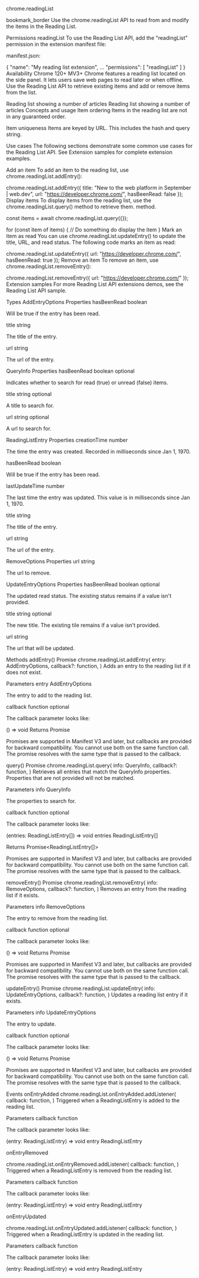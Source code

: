 chrome.readingList 

bookmark_border
Use the chrome.readingList API to read from and modify the items in the Reading List.

Permissions
readingList
To use the Reading List API, add the "readingList" permission in the extension manifest file:

manifest.json:


{
  "name": "My reading list extension",
  ...
  "permissions": [
    "readingList"
  ]
}
Availability
Chrome 120+ MV3+
Chrome features a reading list located on the side panel. It lets users save web pages to read later or when offline. Use the Reading List API to retrieve existing items and add or remove items from the list.

Reading list showing a number of articles
Reading list showing a number of articles
Concepts and usage
Item ordering
Items in the reading list are not in any guaranteed order.

Item uniqueness
Items are keyed by URL. This includes the hash and query string.

Use cases
The following sections demonstrate some common use cases for the Reading List API. See Extension samples for complete extension examples.

Add an item
To add an item to the reading list, use chrome.readingList.addEntry():


chrome.readingList.addEntry({
  title: "New to the web platform in September | web.dev",
  url: "https://developer.chrome.com/",
  hasBeenRead: false
});
Display items
To display items from the reading list, use the chrome.readingList.query() method to retrieve them. method.

const items = await chrome.readingList.query({});

for (const item of items) {
  // Do something do display the item
}
Mark an item as read
You can use chrome.readingList.updateEntry() to update the title, URL, and read status. The following code marks an item as read:

chrome.readingList.updateEntry({
  url: "https://developer.chrome.com/",
  hasBeenRead: true
});
Remove an item
To remove an item, use chrome.readingList.removeEntry():

chrome.readingList.removeEntry({
  url: "https://developer.chrome.com/"
});
Extension samples
For more Reading List API extensions demos, see the Reading List API sample.

Types
AddEntryOptions
Properties
hasBeenRead
boolean

Will be true if the entry has been read.

title
string

The title of the entry.

url
string

The url of the entry.

QueryInfo
Properties
hasBeenRead
boolean optional

Indicates whether to search for read (true) or unread (false) items.

title
string optional

A title to search for.

url
string optional

A url to search for.

ReadingListEntry
Properties
creationTime
number

The time the entry was created. Recorded in milliseconds since Jan 1, 1970.

hasBeenRead
boolean

Will be true if the entry has been read.

lastUpdateTime
number

The last time the entry was updated. This value is in milliseconds since Jan 1, 1970.

title
string

The title of the entry.

url
string

The url of the entry.

RemoveOptions
Properties
url
string

The url to remove.

UpdateEntryOptions
Properties
hasBeenRead
boolean optional

The updated read status. The existing status remains if a value isn't provided.

title
string optional

The new title. The existing tile remains if a value isn't provided.

url
string

The url that will be updated.

Methods
addEntry()
Promise
chrome.readingList.addEntry(
  entry: AddEntryOptions,
  callback?: function,
)
Adds an entry to the reading list if it does not exist.

Parameters
entry
AddEntryOptions

The entry to add to the reading list.

callback
function optional

The callback parameter looks like:

() => void
Returns
Promise<void>

Promises are supported in Manifest V3 and later, but callbacks are provided for backward compatibility. You cannot use both on the same function call. The promise resolves with the same type that is passed to the callback.

query()
Promise
chrome.readingList.query(
  info: QueryInfo,
  callback?: function,
)
Retrieves all entries that match the QueryInfo properties. Properties that are not provided will not be matched.

Parameters
info
QueryInfo

The properties to search for.

callback
function optional

The callback parameter looks like:

(entries: ReadingListEntry[]) => void
entries
ReadingListEntry[]

Returns
Promise<ReadingListEntry[]>

Promises are supported in Manifest V3 and later, but callbacks are provided for backward compatibility. You cannot use both on the same function call. The promise resolves with the same type that is passed to the callback.

removeEntry()
Promise
chrome.readingList.removeEntry(
  info: RemoveOptions,
  callback?: function,
)
Removes an entry from the reading list if it exists.

Parameters
info
RemoveOptions

The entry to remove from the reading list.

callback
function optional

The callback parameter looks like:

() => void
Returns
Promise<void>

Promises are supported in Manifest V3 and later, but callbacks are provided for backward compatibility. You cannot use both on the same function call. The promise resolves with the same type that is passed to the callback.

updateEntry()
Promise
chrome.readingList.updateEntry(
  info: UpdateEntryOptions,
  callback?: function,
)
Updates a reading list entry if it exists.

Parameters
info
UpdateEntryOptions

The entry to update.

callback
function optional

The callback parameter looks like:

() => void
Returns
Promise<void>

Promises are supported in Manifest V3 and later, but callbacks are provided for backward compatibility. You cannot use both on the same function call. The promise resolves with the same type that is passed to the callback.

Events
onEntryAdded
chrome.readingList.onEntryAdded.addListener(
  callback: function,
)
Triggered when a ReadingListEntry is added to the reading list.

Parameters
callback
function

The callback parameter looks like:

(entry: ReadingListEntry) => void
entry
ReadingListEntry

onEntryRemoved

chrome.readingList.onEntryRemoved.addListener(
  callback: function,
)
Triggered when a ReadingListEntry is removed from the reading list.

Parameters
callback
function

The callback parameter looks like:


(entry: ReadingListEntry) => void
entry
ReadingListEntry

onEntryUpdated

chrome.readingList.onEntryUpdated.addListener(
  callback: function,
)
Triggered when a ReadingListEntry is updated in the reading list.

Parameters
callback
function

The callback parameter looks like:


(entry: ReadingListEntry) => void
entry
ReadingListEntry